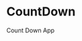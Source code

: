 # CountDown
 Count Down App
     
          
                                                      
                                                                   
                                                        
                                             
                                            
                     
              
            
    
 
   
